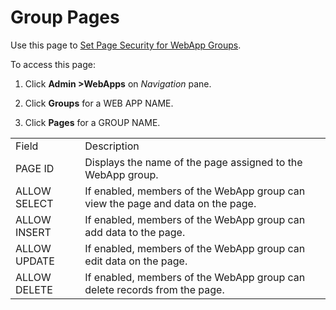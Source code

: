# Group Pages

<div class="use">

Use this page to [Set Page Security for WebApp
Groups](../Use_Cases/Set%20Page%20Security%20for%20WebApp_Groups.htm).

</div>

To access this page:

1.  Click **Admin \>WebApps** on *Navigation* pane.

2.  Click **Groups** for a WEB APP NAME.

3.  Click **Pages** for a GROUP
NAME.

|              |                                                                                 |
| ------------ | ------------------------------------------------------------------------------- |
| Field        | Description                                                                     |
| PAGE ID      | Displays the name of the page assigned to the WebApp group.                     |
| ALLOW SELECT | If enabled, members of the WebApp group can view the page and data on the page. |
| ALLOW INSERT | If enabled, members of the WebApp group can add data to the page.               |
| ALLOW UPDATE | If enabled, members of the WebApp group can edit data on the page.              |
| ALLOW DELETE | If enabled, members of the WebApp group can delete records from the page.       |
